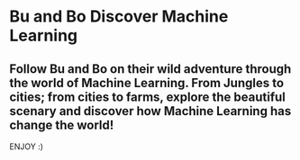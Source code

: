 # Bu and Bo Discover Machine Learning

<h2> Follow Bu and Bo on their wild adventure through the world of Machine Learning. From Jungles to cities; from cities to farms, explore the beautiful scenary and discover how Machine Learning has change the world! </h2>

ENJOY :)

